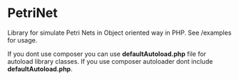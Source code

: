 PetriNet
========

Library for simulate Petri Nets in Object oriented way in PHP.
See /examples for usage.

If you dont use composer you can use **defaultAutoload.php** file for autoload library classes.
If you use composer autoloader dont include **defaultAutoload.php**.